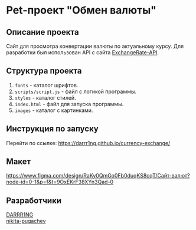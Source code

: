 # Pet-проект "Обмен валюты"

## Описание проекта
Сайт для просмотра конвертации валюты по актуальному курсу. Для разработки был использован API c сайта <a href="https://app.exchangerate-api.com/dashboard">ExchangeRate-API</a>.

## Структура проекта
1. `fonts` - каталог шрифтов.
2. `scripts/script.js` - файл с логикой программы.
3. `styles` - каталог стилей.
4. `index.html` - файл для запуска программы.
5. `images` - каталог с картинками.

## Инструкция по запуску
Перейти по ссылке: https://darrr1ng.github.io/currency-exchange/

## Макет
https://www.figma.com/design/RaKy0QmGo0Fb0duqKS8cqT/Сайт-валют?node-id=0-1&p=f&t=9OxEKrF38XYn3Qad-0

## Разработчики
<a href="https://github.com/DARRR1NG">DARRR1NG</a> <br>
<a href="https://github.com/nikita-pugachev">nikita-pugachev</a>